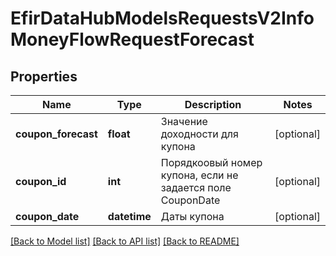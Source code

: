 # EfirDataHubModelsRequestsV2InfoMoneyFlowRequestForecast

## Properties
Name | Type | Description | Notes
------------ | ------------- | ------------- | -------------
**coupon_forecast** | **float** | Значение доходности для купона | [optional] 
**coupon_id** | **int** | Порядкоовый номер купона, если не задается поле CouponDate | [optional] 
**coupon_date** | **datetime** | Даты купона | [optional] 

[[Back to Model list]](../README.md#documentation-for-models) [[Back to API list]](../README.md#documentation-for-api-endpoints) [[Back to README]](../README.md)

